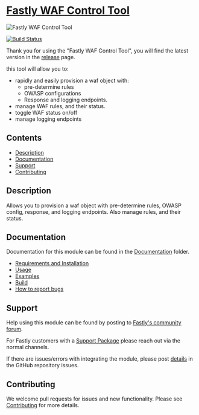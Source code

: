 # [Fastly WAF Control Tool](https://github.com/fastly/waflyctl/releases) 

![Fastly WAF Control Tool](images/waflyctl_logo.png)

[![Build Status](https://travis-ci.com/fastly/waflyctl.svg?token=83kKx7scGq3h69fnK6JA&branch=master)](https://travis-ci.com/fastly/waflyctl) 

Thank you for using the "Fastly WAF Control Tool", you will find the latest version in the
[release](https://github.com/fastly/waflyctl/releases) page.

this tool will allow you to:
* rapidly and easily provision a waf object with:
  * pre-determine rules
  * OWASP configurations
  * Response and logging endpoints. 
* manage WAF rules, and their status. 
* toggle WAF status on/off
* manage logging endpoints

## Contents

- [Description](#description)
- [Documentation](#documentation)
- [Support](#support)
- [Contributing](#contributing)

## Description

Allows you to provision a waf object with pre-determine rules, OWASP config, response, and logging endpoints. Also manage rules, and their status.

## Documentation

Documentation for this module can be found in the
[Documentation](Documentation/)
folder.

- [Requirements and Installation](Documentation/INSTALLATION.md)
- [Usage](Documentation/USAGE.md)
- [Examples](Documentation/EXAMPLES.md)
- [Build](Documentation/BUILD.md)
- [How to report bugs](Documentation/OPENING-ISSUES.md)

## Support

Help using this module can be found by posting to
[Fastly's community forum](https://community.fastly.com/).

For Fastly customers with a [Support Package](https://www.fastly.com/support)
please reach out via the normal channels.

If there are issues/errors with integrating the module, please post
[details](Documentation/OPENING-ISSUES.md) in the GitHub repository issues.

## Contributing
We welcome pull requests for issues and new functionality. Please see
[Contributing](Documentation/CONTRIBUTING.md) for more details.
